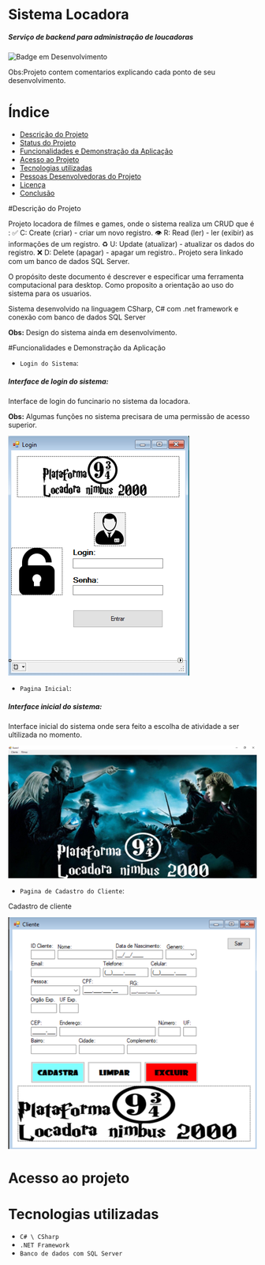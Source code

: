 # Sistema Locadora
##### Serviço de backend para administração de loucadoras

![Badge em Desenvolvimento](http://img.shields.io/static/v1?label=STATUS&message=EM%20DESENVOLVIMENTO&color=GREEN&style=for-the-badge)

Obs:Projeto contem comentarios explicando cada ponto de seu desenvolvimento.

# Índice 

* [Descrição do Projeto](#descrição-do-projeto)
* [Status do Projeto](#status-do-Projeto)
* [Funcionalidades e Demonstração da Aplicação](#funcionalidades-e-demonstração-da-aplicação)
* [Acesso ao Projeto](#acesso-ao-projeto)
* [Tecnologias utilizadas](#tecnologias-utilizadas)
* [Pessoas Desenvolvedoras do Projeto](#pessoas-desenvolvedoras)
* [Licença](#licença)
* [Conclusão](#conclusão)

#Descrição do Projeto

Projeto locadora de filmes e games, onde o sistema realiza um CRUD que é :
✅ C: Create (criar) - criar um novo registro.
👁 R: Read (ler) - ler (exibir) as informações de um registro.
♻️ U: Update (atualizar) - atualizar os dados do registro.
❌ D: Delete (apagar) - apagar um registro..
Projeto sera linkado com um banco de dados SQL Server.


O propósito deste documento é descrever e especificar uma ferramenta computacional para desktop.
Como proposito a orientação ao uso do sistema para os usuarios. 

Sistema desenvolvido na linguagem CSharp, C# com .net framework e conexão com banco de dados SQL Server

**Obs:** Design do sistema ainda em desenvolvimento. 

#Funcionalidades e Demonstração da Aplicação


- `Login do Sistema`: 
##### Interface de login do sistema:
Interface de login do funcinario no sistema da locadora.

**Obs:** Algumas funções no sistema precisara de uma permissão de acesso superior.

![LoginLocadora](https://github.com/mattheeus133/Sistema_Locadora/blob/main/README_Locadora/Imag/LoginLocadora.png)

  - `Pagina Inicial`: 
##### Interface inicial do sistema:
Interface inicial do sistema onde sera feito a escolha de atividade a ser ultilizada no momento.


![InterfacePrin](https://github.com/mattheeus133/Sistema_Locadora/blob/main/README_Locadora/Imag/InterfacePrin.png)


- `Pagina de Cadastro do Cliente`: 

Cadastro de cliente 

![CadCliente](https://github.com/mattheeus133/Sistema_Locadora/blob/main/README_Locadora/Imag/CadCliente.png)

# Acesso ao projeto

# Tecnologias utilizadas

- ``C# \ CSharp``
- ``.NET Framework``
- ``Banco de dados com SQL Server``
  






